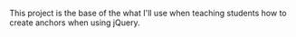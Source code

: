 This project is the base of the what I'll use when teaching students how to create anchors when using jQuery.
